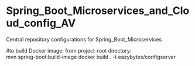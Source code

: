 # Spring_Boot_Microservices_and_Cloud_config_AV
Central repository configurations for Spring_Boot_Microservices


#to build Docker image: from project-root directory:  
mvn spring-boot:build-image
docker build . -t eazybytes/configserver